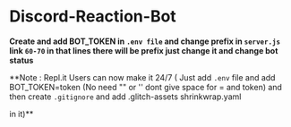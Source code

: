 # Discord-Reaction-Bot

**Create and add BOT_TOKEN in `.env file` and change prefix in `server.js` link `60-70` in that lines there will be prefix just change it and change bot status**

**Note : Repl.it Users can now make it 24/7 ( Just add `.env` file and add BOT_TOKEN=token (No need "" or '' dont give space for = and token) and then create `.gitignore` and add .glitch-assets
shrinkwrap.yaml

in it)**
